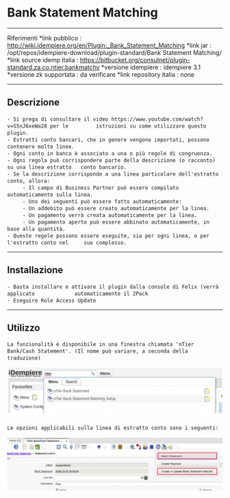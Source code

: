 # Bank Statement Matching

---

Riferimenti
*link pubblico            : http://wiki.idempiere.org/en/Plugin:_Bank_Statement_Matching
*link jar                 : /opt/repos/idempiere-download/plugin-standard/Bank Statement Matching/
*link source idemp italia : https://bitbucket.org/consulnet/plugin-standard.za.co.ntier.bankmatchv
*versione idempiere       : idempiere 3.1
*versione zk supportata   : da verificare
*link repository italia   : none

---

## Descrizione

```
- Si prega di consultare il video https://www.youtube.com/watch?v=S5nJ6xeWa28 per le         istruzioni su come utilizzare questo plugin.
- Estratti conto bancari, che in genere vengono importati, possono contenere molte linee.
- Ogni conto in banca è associato a una o più regole di congruenza.
- Ogni regola può corrispondere parte della descrizione (o racconto) su una linea estratto   conto bancario.
- Se la descrizione corrisponde a una linea particolare dell'estratto conto, allora:
     - Il campo di Business Partner può essere compilato automaticamente sulla linea.
     - Uno dei seguenti può essere fatto automaticamente:
     - Un addebito può essere creato automaticamente per la linea.
     - Un pagamento verrà creata automaticamente per la linea.
     - Un pagamento aperto può essere abbinato automaticamente, in base alla quantità.
- Queste regole possono essere eseguite, sia per ogni linea, o per l'estratto conto nel     suo complesso.
```

---

## Installazione

```
- Basta installare e attivare il plugin dalla console di Felix (verrà applicato             automaticamente il 2Pack
- Eseguire Role Access Update
```

---

## Utilizzo

```
La funzionalità è disponibile in una finestra chiamata 'nTier Bank/Cash Statement'. (Il nome può variare, a seconda della traduzione)
```

![image](700px-BankStatementMatching.png)

```
Le opzioni applicabili sulla linea di estratto conto sono i seguenti:
```

![image](700px-BankStatementMatching2.png )

